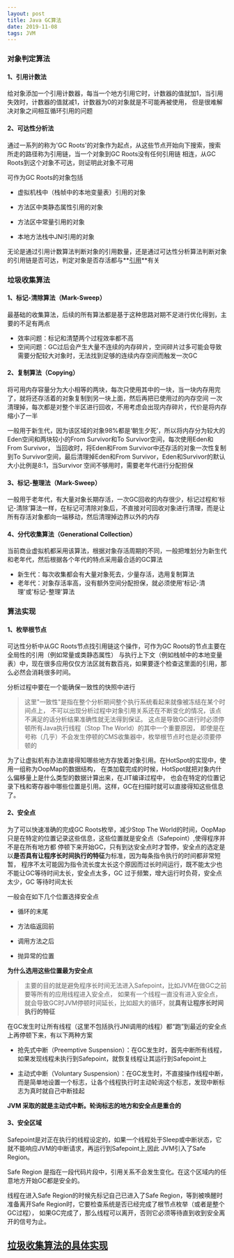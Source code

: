 ```yaml
---
layout: post
title: Java GC算法
date: 2019-11-08
tags: JVM
---
```


### **对象判定算法**

#### **1、引用计数法**

给对象添加一个引用计数器，每当一个地方引用它时，计数器的值就加1，当引用失效时，计数器的值就减1，计数器为0的对象就是不可能再被使用，
但是很难解决对象之间相互循环引用的问题

#### **2、可达性分析法**

通过一系列的称为'GC Roots'的对象作为起点，从这些节点开始向下搜索，搜索所走的路径称为引用链，当一个对象到GC Roots没有任何引用链
相连，从GC Roots到这个对象不可达，则证明此对象不可用

可作为GC Roots的对象包括
  
+ 虚拟机栈中（栈帧中的本地变量表）引用的对象
  
+ 方法区中类静态属性引用的对象
  
+ 方法区中常量引用的对象
  
+ 本地方法栈中JNI引用的对象

无论是通过引用计数算法判断对象的引用数量，还是通过可达性分析算法判断对象的引用链是否可达，判定对象是否存活都与**[引用](../../../2019/11/JavaReference/)**有关

### **垃圾收集算法**

#### **1、标记-清除算法（Mark-Sweep）**

最基础的收集算法，后续的所有算法都是基于这种思路对期不足进行优化得到，主要的不足有两点
+ 效率问题：标记和清楚两个过程效率都不高
+ 空间问题：GC过后会产生大量不连续的内存碎片，空间碎片过多可能会导致需要分配较大对象时，无法找到足够的连续内存空间而触发一次GC

#### **2、复制算法（Copying）**

将可用内存容量分为大小相等的两块，每次只使用其中的一块，当一块内存用完了，就将还存活着的对象复制到另一块上面，然后再把已使用过的内存空间
一次清理掉，每次都是对整个半区进行回收，不用考虑会出现内存碎片，代价是将内存缩小了一半

一般用于新生代，因为该区域的对象98%都是‘朝生夕死’，所以将内存分为较大的Eden空间和两块较小的From Survivor和To Survivor空间，每次使用Eden和From Survivor，
当回收时，将Eden和From Survivor中还存活的对象一次性复制到To Survivor空间，最后清理掉Eden和From Survivor，Eden和Survivor的默认大小比例是8:1，当Survivor
空间不够用时，需要老年代进行分配担保

#### **3、标记-整理法（Mark-Sweep）**

一般用于老年代，有大量对象长期存活，一次GC回收的内存很少，标记过程和‘标记-清除’算法一样，在标记可清除对象后，不直接对可回收对象进行清理，而是让
所有存活对象都向一端移动，然后清理掉边界以外的内存

#### **4、分代收集算法（Generational Collection）**

当前商业虚拟机都采用该算法，根据对象存活周期的不同，一般把堆划分为新生代和老年代，然后根据各个年代的特点采用最合适的GC算法

+ 新生代：每次收集都会有大量对象死去，少量存活，选用复制算法
+ 老年代：对象存活率高，没有额外空间分配担保，就必须使用'标记-清理'或'标记-整理'算法

### **算法实现**

#### **1、枚举根节点**

可达性分析中从GC Roots节点找引用链这个操作，可作为GC Roots的节点主要在全局性的引用（例如常量或类静态属性）
与执行上下文（例如栈帧中的本地变量表）中，现在很多应用仅仅方法区就有数百兆，如果要逐个检查这里面的引用，那么必然会消耗很多时间。

分析过程中要在一个能确保一致性的快照中进行
> 这里"一致性"是指在整个分析期间整个执行系统看起来就像被冻结在某个时间点上，
不可以出现分析过程中对象引用关系还在不断变化的情况，该点不满足的话分析结果准确性就无法得到保证。
这点是导致GC进行时必须停顿所有Java执行线程（Stop The World）的其中一个重要原因，
即使是在号称（几乎）不会发生停顿的CMS收集器中，枚举根节点时也是必须要停顿的

为了让虚拟机有办法直接得知哪些地方存放着对象引用。在HotSpot的实现中，使用一组称为OopMap的数据结构，
在类加载完成的时候，HotSpot就把对象内什么偏移量上是什么类型的数据计算出来，在JIT编译过程中，
也会在特定的位置记录下栈和寄存器中哪些位置是引用。这样，GC在扫描时就可以直接得知这些信息了。

#### **2、安全点**

为了可以快速准确的完成GC Roots枚举，减少Stop The World的时间，OopMap只是在特定的位置记录这些信息，这些位置就是安全点（Safepoint）,使得程序并不是在所有地方都
停顿下来开始GC，只有到达安全点时才暂停，安全点的选定是以**是否具有让程序长时间执行的特征**为标准，因为每条指令执行的时间都非常短暂，
程序不太可能因为指令流长度太长这个原因而过长时间运行，既不能太少也不能让GC等待时间太长，安全点太多，GC 过于频繁，增大运行时负荷，安全点太少，GC 等待时间太长

一般会在如下几个位置选择安全点

+ 循环的末尾

+ 方法临返回前

+ 调用方法之后

+ 抛异常的位置

**为什么选用这些位置最为安全点**

> 主要的目的就是避免程序长时间无法进入Safepoint，比如JVM在做GC之前要等所有的应用线程进入安全点，
>如果有一个线程一直没有进入安全点，就会导致GC时JVM停顿时间延长，比如超大的循环，就**具有让程序长时间执行的特征**

在GC发生时让所有线程（这里不包括执行JNI调用的线程）都“跑”到最近的安全点上再停顿下来，有以下两种方案

+ 抢先式中断（Preemptive Suspension）：在GC发生时，首先中断所有线程，如果发现线程未执行到Safepoint，就恢复线程让其运行到Safepoint上

+ 主动式中断（Voluntary Suspension）：在GC发生时，不直接操作线程中断，而是简单地设置一个标志，让各个线程执行时主动轮询这个标志，发现中断标志为真时就自己中断挂起

**JVM 采取的就是主动式中断。轮询标志的地方和安全点是重合的**

#### **3、安全区域**

Safepoint是对正在执行的线程设定的，如果一个线程处于Sleep或中断状态，它就不能响应JVM的中断请求，再运行到Safepoint上,因此 JVM引入了Safe Region。

Safe Region 是指在一段代码片段中，引用关系不会发生变化。在这个区域内的任意地方开始GC都是安全的。

线程在进入Safe Region的时候先标记自己已进入了Safe Region，等到被唤醒时准备离开Safe Region时，它要检查系统是否已经完成了根节点枚举（或者是整个GC过程），
如果GC完成了，那么线程可以离开，否则它必须等待直到收到安全离开的信号为止。

## [**垃圾收集算法的具体实现**](../../../2019/11/garbageCollector/)
